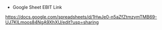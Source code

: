 * Google Sheet EBIT Link

https://docs.google.com/spreadsheets/d/1HwJe0-n5aZfZtmzymTMB69-UJ7KILmoos84NgA9XhXU/edit?usp=sharing
